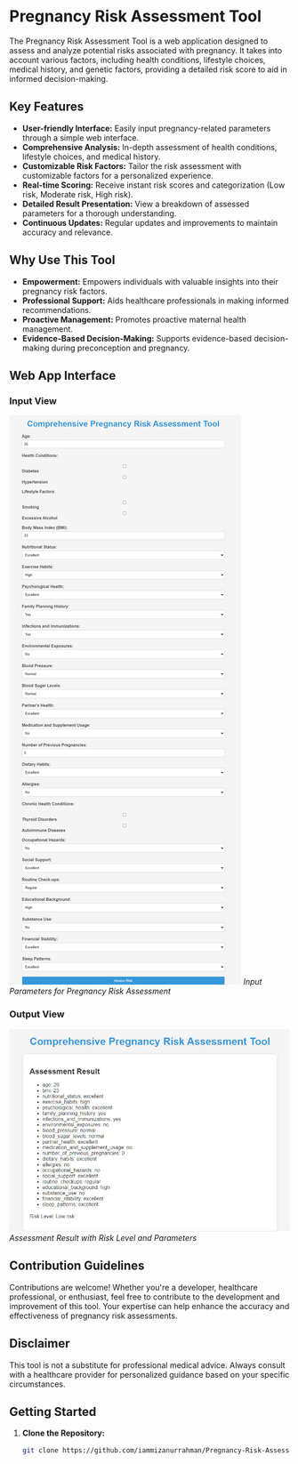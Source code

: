 # Pregnancy Risk Assessment Tool

The Pregnancy Risk Assessment Tool is a web application designed to assess and analyze potential risks associated with pregnancy. It takes into account various factors, including health conditions, lifestyle choices, medical history, and genetic factors, providing a detailed risk score to aid in informed decision-making.

## Key Features

- **User-friendly Interface:** Easily input pregnancy-related parameters through a simple web interface.
- **Comprehensive Analysis:** In-depth assessment of health conditions, lifestyle choices, and medical history.
- **Customizable Risk Factors:** Tailor the risk assessment with customizable factors for a personalized experience.
- **Real-time Scoring:** Receive instant risk scores and categorization (Low risk, Moderate risk, High risk).
- **Detailed Result Presentation:** View a breakdown of assessed parameters for a thorough understanding.
- **Continuous Updates:** Regular updates and improvements to maintain accuracy and relevance.

## Why Use This Tool

- **Empowerment:** Empowers individuals with valuable insights into their pregnancy risk factors.
- **Professional Support:** Aids healthcare professionals in making informed recommendations.
- **Proactive Management:** Promotes proactive maternal health management.
- **Evidence-Based Decision-Making:** Supports evidence-based decision-making during preconception and pregnancy.

## Web App Interface

### Input View
![Input View](interface/Input.jpg)
*Input Parameters for Pregnancy Risk Assessment*

### Output View
![Output View](interface/Output.jpg)
*Assessment Result with Risk Level and Parameters*

## Contribution Guidelines

Contributions are welcome! Whether you're a developer, healthcare professional, or enthusiast, feel free to contribute to the development and improvement of this tool. Your expertise can help enhance the accuracy and effectiveness of pregnancy risk assessments.

## Disclaimer

This tool is not a substitute for professional medical advice. Always consult with a healthcare provider for personalized guidance based on your specific circumstances.

## Getting Started

1. **Clone the Repository:**
   ```bash
   git clone https://github.com/iammizanurrahman/Pregnancy-Risk-Assessment-Tool.git

